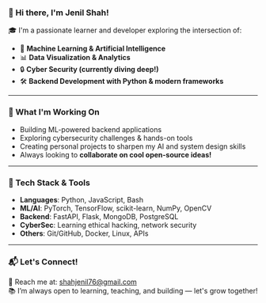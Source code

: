 ### 👋 Hi there, I'm Jenil Shah!

🎓 I'm a passionate learner and developer exploring the intersection of:

- 🤖 **Machine Learning & Artificial Intelligence**  
- 📊 **Data Visualization & Analytics**  
- 🔒 **Cyber Security (currently diving deep!)**  
- 🛠️ **Backend Development with Python & modern frameworks**

---

### 🚀 What I'm Working On
- Building ML-powered backend applications  
- Exploring cybersecurity challenges & hands-on tools  
- Creating personal projects to sharpen my AI and system design skills  
- Always looking to **collaborate on cool open-source ideas!**

---

### 🧠 Tech Stack & Tools
- **Languages**: Python, JavaScript, Bash  
- **ML/AI**: PyTorch, TensorFlow, scikit-learn, NumPy, OpenCV  
- **Backend**: FastAPI, Flask, MongoDB, PostgreSQL  
- **CyberSec**: Learning ethical hacking, network security  
- **Others**: Git/GitHub, Docker, Linux, APIs

---

### 📬 Let's Connect!
📧 Reach me at: [shahjenil76@gmail.com](mailto:shahjenil76@gmail.com)  
📚 I’m always open to learning, teaching, and building — let's grow together!

<!---
Jenil6743/Jenil6743 is a ✨ special ✨ repository because its `README.md` (this file) appears on your GitHub profile.
You can click the Preview link to take a look at your changes.
--->
